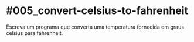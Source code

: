# #005_convert-celsius-to-fahrenheit

Escreva um programa que converta uma temperatura fornecida em graus celsius para fahrenheit.

